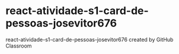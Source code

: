 # react-atividade-s1-card-de-pessoas-josevitor676
react-atividade-s1-card-de-pessoas-josevitor676 created by GitHub Classroom
